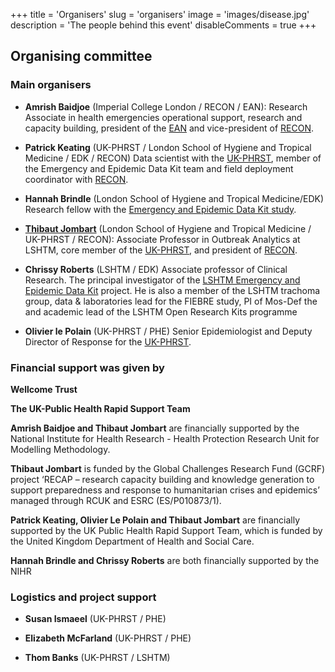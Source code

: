 +++
title = 'Organisers'
slug = 'organisers'
image = 'images/disease.jpg'
description = 'The people behind this event'
disableComments = true
+++




## Organising committee

### Main organisers

* **Amrish Baidjoe** (Imperial College London / RECON / EAN): Research Associate in
  health emergencies operational support, research and capacity building, president of the
  [EAN](https://epietalumni.net/) and vice-president of
  [RECON](https://www.repidemicsconsortium.org/).

* **Patrick Keating** (UK-PHRST / London School of Hygiene and Tropical Medicine / EDK / RECON)
  Data scientist with the [UK-PHRST](https://www.lshtm.ac.uk/UKPHRST/), member of the Emergency and Epidemic Data Kit team and
  field deployment coordinator with [RECON](https://www.repidemicsconsortium.org/).

* **Hannah Brindle** (London School of Hygiene and Tropical Medicine/EDK) Research 
  fellow with the [Emergency and Epidemic Data Kit study](http://opendatakit.lshtm.ac.uk/edk/). 
  
* [**Thibaut Jombart**](https://thibautjombart.netlify.com/) (London School of
  Hygiene and Tropical Medicine / UK-PHRST / RECON): Associate Professor in
  Outbreak Analytics at LSHTM, core member of the [UK-PHRST](https://www.lshtm.ac.uk/UKPHRST/), and president of
  [RECON](https://www.repidemicsconsortium.org/).

* **Chrissy Roberts** (LSHTM / EDK) Associate professor of Clinical Research. 
  The principal investigator of the [LSHTM Emergency and Epidemic Data Kit](http://opendatakit.lshtm.ac.uk/edk/) project.
  He is also a member of the LSHTM trachoma group, data & laboratories lead 
  for the FIEBRE study, PI of Mos-Def the and academic lead of the LSHTM Open Research Kits
  programme
  
* **Olivier le Polain** (UK-PHRST / PHE) Senior Epidemiologist and Deputy Director of Response
  for the [UK-PHRST](https://www.gov.uk/government/collections/uk-public-health-rapid-support-team-uk-phrst/).



### Financial support was given by

**Wellcome Trust**

**The UK-Public Health Rapid Support Team**

**Amrish Baidjoe and Thibaut Jombart** are financially supported by the National Institute for Health Research - Health Protection Research Unit for Modelling Methodology. 

**Thibaut Jombart** is funded by the Global Challenges Research Fund (GCRF) project ‘RECAP – research capacity building and knowledge generation to support preparedness and response to humanitarian crises and epidemics’ managed through RCUK and ESRC (ES/P010873/1). 

**Patrick Keating, Olivier Le Polain and Thibaut Jombart** are financially supported by the UK Public Health Rapid Support Team, which is funded by the United Kingdom Department of Health and Social Care. 

**Hannah Brindle and Chrissy Roberts** are both financially supported by the NIHR





### Logistics and project support


* **Susan Ismaeel** (UK-PHRST / PHE)

* **Elizabeth McFarland** (UK-PHRST / PHE)

* **Thom Banks** (UK-PHRST / LSHTM)